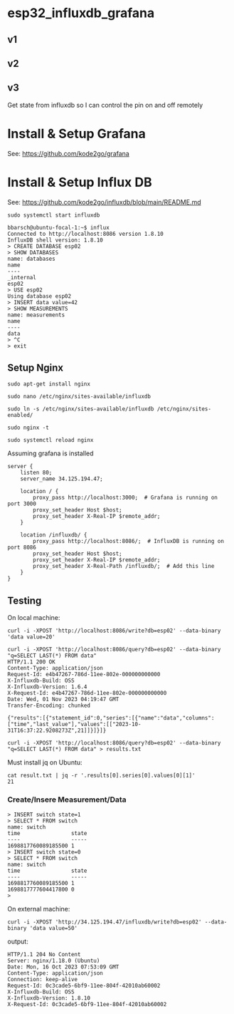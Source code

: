 # esp32_influxdb_grafana

## v1

## v2

## v3

Get state from influxdb so I can control the pin on and off remotely

# Install & Setup Grafana

See: https://github.com/kode2go/grafana

# Install & Setup Influx DB

See: https://github.com/kode2go/influxdb/blob/main/README.md

`sudo systemctl start influxdb`

```
bbarsch@ubuntu-focal-1:~$ influx
Connected to http://localhost:8086 version 1.8.10
InfluxDB shell version: 1.8.10
> CREATE DATABASE esp02
> SHOW DATABASES
name: databases
name
----
_internal
esp02
> USE esp02
Using database esp02
> INSERT data value=42
> SHOW MEASUREMENTS
name: measurements
name
----
data
> ^C
> exit
```

## Setup Nginx

`sudo apt-get install nginx`

`sudo nano /etc/nginx/sites-available/influxdb`

`sudo ln -s /etc/nginx/sites-available/influxdb /etc/nginx/sites-enabled/`

`sudo nginx -t`

`sudo systemctl reload nginx`

Assuming grafana is installed

```
server {
    listen 80;
    server_name 34.125.194.47;

    location / {
        proxy_pass http://localhost:3000;  # Grafana is running on port 3000
        proxy_set_header Host $host;
        proxy_set_header X-Real-IP $remote_addr;
    }

    location /influxdb/ {
        proxy_pass http://localhost:8086/;  # InfluxDB is running on port 8086
        proxy_set_header Host $host;
        proxy_set_header X-Real-IP $remote_addr;
        proxy_set_header X-Real-Path /influxdb/;  # Add this line
    }
}
```

## Testing

On local machine:

`curl -i -XPOST 'http://localhost:8086/write?db=esp02' --data-binary 'data value=20'`

```
curl -i -XPOST 'http://localhost:8086/query?db=esp02' --data-binary "q=SELECT LAST(*) FROM data"
HTTP/1.1 200 OK
Content-Type: application/json
Request-Id: e4b47267-786d-11ee-802e-000000000000
X-Influxdb-Build: OSS
X-Influxdb-Version: 1.6.4
X-Request-Id: e4b47267-786d-11ee-802e-000000000000
Date: Wed, 01 Nov 2023 04:19:47 GMT
Transfer-Encoding: chunked

{"results":[{"statement_id":0,"series":[{"name":"data","columns":["time","last_value"],"values":[["2023-10-31T16:37:22.9208273Z",21]]}]}]}
```

```
curl -i -XPOST 'http://localhost:8086/query?db=esp02' --data-binary "q=SELECT LAST(*) FROM data" > results.txt
```

Must install jq on Ubuntu:

```
cat result.txt | jq -r '.results[0].series[0].values[0][1]'
21
```

### Create/Insere Measurement/Data

```
> INSERT switch state=1
> SELECT * FROM switch
name: switch
time                state
----                -----
1698817760089185500 1
> INSERT switch state=0
> SELECT * FROM switch
name: switch
time                state
----                -----
1698817760089185500 1
1698817777604417800 0
>
```

On external machine:

`curl -i -XPOST 'http://34.125.194.47/influxdb/write?db=esp02' --data-binary 'data value=50'`

output:

```
HTTP/1.1 204 No Content
Server: nginx/1.18.0 (Ubuntu)
Date: Mon, 16 Oct 2023 07:53:09 GMT
Content-Type: application/json
Connection: keep-alive
Request-Id: 0c3cade5-6bf9-11ee-804f-42010ab60002
X-Influxdb-Build: OSS
X-Influxdb-Version: 1.8.10
X-Request-Id: 0c3cade5-6bf9-11ee-804f-42010ab60002
```

